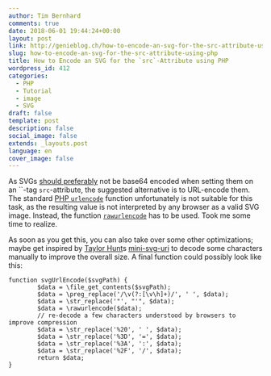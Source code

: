 ```yaml
---
author: Tim Bernhard
comments: true
date: 2018-06-01 19:44:24+00:00
layout: post
link: http://genieblog.ch/how-to-encode-an-svg-for-the-src-attribute-using-php/
slug: how-to-encode-an-svg-for-the-src-attribute-using-php
title: How to Encode an SVG for the `src`-Attribute using PHP
wordpress_id: 412
categories:
  - PHP
  - Tutorial 
  - image 
  - SVG
draft: false
template: post
description: false
social_image: false
extends: _layouts.post
language: en
cover_image: false
---
```


As SVGs [should preferably](https://css-tricks.com/probably-dont-base64-svg/) not be base64 encoded when setting them on an ``-tag `src`-attribute, the suggested alternative is to URL-encode them.
The standard [PHP `urlencode`](https://php.net/manual/de/function.urlencode.php) function unfortunately is not suitable for this task, as the resulting value is not interpreted by any browser as a valid SVG image.
Instead, the function [`rawurlencode`](https://secure.php.net/manual/de/function.rawurlencode.php) has to be used.
Took me some time to realize.
<!-- codepen does not like being checked for availability -->
<!-- markdown-link-check-disable-next-line -->
As soon as you get this, you can also take over some other optimizations; maybe get inspired by [Taylor Hunt](https://codepen.io/tigt/post/optimizing-svgs-in-data-uris)s 
[mini-svg-uri](https://github.com/tigt/mini-svg-data-uri) to decode some characters manually to improve the overall size.
A final function could possibly look like this:

    function svgUrlEncode($svgPath) {
            $data = \file_get_contents($svgPath);
            $data = \preg_replace('/\v(?:[\v\h]+)/', ' ', $data);
            $data = \str_replace('"', "'", $data);
            $data = \rawurlencode($data);
            // re-decode a few characters understood by browsers to improve compression
            $data = \str_replace('%20', ' ', $data);
            $data = \str_replace('%3D', '=', $data);
            $data = \str_replace('%3A', ':', $data);
            $data = \str_replace('%2F', '/', $data);
            return $data;
    }

